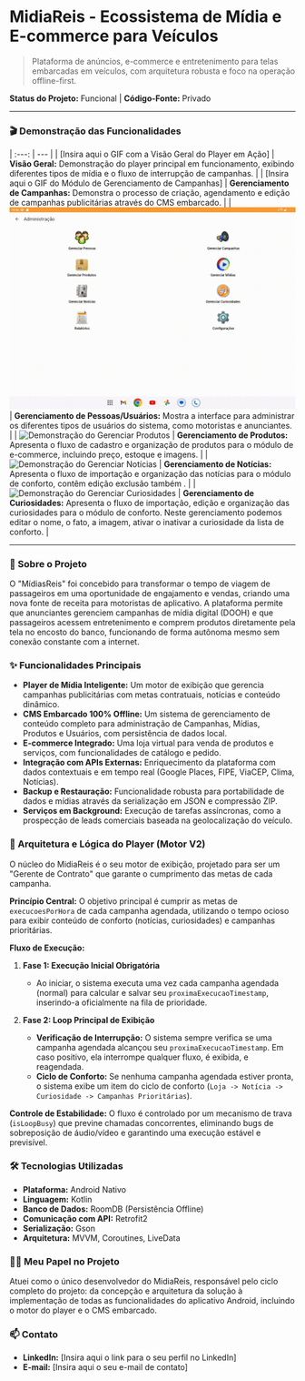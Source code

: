 # MidiaReis - Ecossistema de Mídia e E-commerce para Veículos

> Plataforma de anúncios, e-commerce e entretenimento para telas embarcadas em veículos, com arquitetura robusta e foco na operação offline-first.

**Status do Projeto:** Funcional | **Código-Fonte:** Privado

---

### 🎬 Demonstração das Funcionalidades

| :---: | --- |
| [Insira aqui o GIF com a Visão Geral do Player em Ação] | **Visão Geral:** Demonstração do player principal em funcionamento, exibindo diferentes tipos de mídia e o fluxo de interrupção de campanhas. |
| [Insira aqui o GIF do Módulo de Gerenciamento de Campanhas] | **Gerenciamento de Campanhas:** Demonstra o processo de criação, agendamento e edição de campanhas publicitárias através do CMS embarcado. |
| ![Demonstração do Módulo de Pessoas](https://github.com/digaoreisdev/showcase-midiasreis/blob/main/assets/Video-02-Gerenciar-Pessoas.gif?raw=true) | **Gerenciamento de Pessoas/Usuários:** Mostra a interface para administrar os diferentes tipos de usuários do sistema, como motoristas e anunciantes. |
| ![Demonstração do Gerenciar Produtos](https://github.com/digaoreisdev/showcase-midiasreis/blob/main/assets/Video-03-Gerenciar-Produtos.gif?raw=true) | **Gerenciamento de Produtos:** Apresenta o fluxo de cadastro e organização de produtos para o módulo de e-commerce, incluindo preço, estoque e imagens. |
| ![Demonstração do Gerenciar Notícias](https://github.com/digaoreisdev/showcase-midiasreis/blob/main/assets/Video-04-Gerenciar-Not%C3%ADcias.gif?raw=true) | **Gerenciamento de Notícias:** Apresenta o fluxo de importação e organização das notícias para o módulo de conforto, contêm edição exclusão também . |
| ![Demonstração do Gerenciar Curiosidades](https://github.com/digaoreisdev/showcase-midiasreis/blob/main/assets/Video%2005%20-%20Gerenciar%20Curiosidades.gif?raw=true) | **Gerenciamento de Curiosidades:** Apresenta o fluxo de importação, edição e organização das curiosidades para o módulo de conforto. Neste gerenciamento podemos editar o nome, o fato, a imagem, ativar o inativar a curiosidade da lista de conforto. |




---

### 🎯 Sobre o Projeto

O "MídiasReis" foi concebido para transformar o tempo de viagem de passageiros em uma oportunidade de engajamento e vendas, criando uma nova fonte de receita para motoristas de aplicativo. A plataforma permite que anunciantes gerenciem campanhas de mídia digital (DOOH) e que passageiros acessem entretenimento e comprem produtos diretamente pela tela no encosto do banco, funcionando de forma autônoma mesmo sem conexão constante com a internet.

### ✨ Funcionalidades Principais

* **Player de Mídia Inteligente:** Um motor de exibição que gerencia campanhas publicitárias com metas contratuais, notícias e conteúdo dinâmico.
* **CMS Embarcado 100% Offline:** Um sistema de gerenciamento de conteúdo completo para administração de Campanhas, Mídias, Produtos e Usuários, com persistência de dados local.
* **E-commerce Integrado:** Uma loja virtual para venda de produtos e serviços, com funcionalidades de catálogo e pedido.
* **Integração com APIs Externas:** Enriquecimento da plataforma com dados contextuais e em tempo real (Google Places, FIPE, ViaCEP, Clima, Notícias).
* **Backup e Restauração:** Funcionalidade robusta para portabilidade de dados e mídias através da serialização em JSON e compressão ZIP.
* **Serviços em Background:** Execução de tarefas assíncronas, como a prospecção de leads comerciais baseada na geolocalização do veículo.

### 🧠 Arquitetura e Lógica do Player (Motor V2)

O núcleo do MidiaReis é o seu motor de exibição, projetado para ser um "Gerente de Contrato" que garante o cumprimento das metas de cada campanha.

**Princípio Central:**
O objetivo principal é cumprir as metas de `execucoesPorHora` de cada campanha agendada, utilizando o tempo ocioso para exibir conteúdo de conforto (notícias, curiosidades) e campanhas prioritárias.

**Fluxo de Execução:**

1.  **Fase 1: Execução Inicial Obrigatória**
    * Ao iniciar, o sistema executa uma vez cada campanha agendada (normal) para calcular e salvar seu `proximaExecucaoTimestamp`, inserindo-a oficialmente na fila de prioridade.

2.  **Fase 2: Loop Principal de Exibição**
    * **Verificação de Interrupção:** O sistema sempre verifica se uma campanha agendada alcançou seu `proximaExecucaoTimestamp`. Em caso positivo, ela interrompe qualquer fluxo, é exibida, e reagendada.
    * **Ciclo de Conforto:** Se nenhuma campanha agendada estiver pronta, o sistema exibe um item do ciclo de conforto (`Loja -> Notícia -> Curiosidade -> Campanhas Prioritárias`).

**Controle de Estabilidade:**
O fluxo é controlado por um mecanismo de trava (`isLoopBusy`) que previne chamadas concorrentes, eliminando bugs de sobreposição de áudio/vídeo e garantindo uma execução estável e previsível.

### 🛠️ Tecnologias Utilizadas

* **Plataforma:** Android Nativo
* **Linguagem:** Kotlin
* **Banco de Dados:** RoomDB (Persistência Offline)
* **Comunicação com API:** Retrofit2
* **Serialização:** Gson
* **Arquitetura:** MVVM, Coroutines, LiveData

### 👨‍💻 Meu Papel no Projeto

Atuei como o único desenvolvedor do MidiaReis, responsável pelo ciclo completo do projeto: da concepção e arquitetura da solução à implementação de todas as funcionalidades do aplicativo Android, incluindo o motor do player e o CMS embarcado.

### 📫 Contato

* **LinkedIn:** [Insira aqui o link para o seu perfil no LinkedIn]
* **E-mail:** [Insira aqui o seu e-mail de contato]
